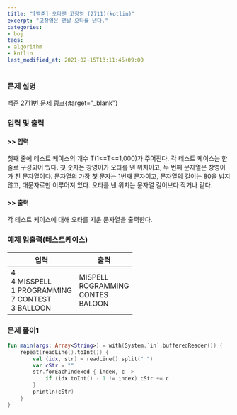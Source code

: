 ```yaml
---
title: "[백준] 오타맨 고창영 (2711)(kotlin)"
excerpt: "고창영은 맨날 오타를 낸다."
categories:
- boj
tags:
- algorithm
- kotlin
last_modified_at: 2021-02-15T13:11:45+09:00
---
```



### 문제 설명
[백준 2711번 문제 링크](https://www.acmicpc.net/problem/2711#description){:target="_blank"}




### 입력 및 출력
#### >> 입력
첫째 줄에 테스트 케이스의 개수 T(1<=T<=1,000)가 주어진다. 각 테스트 케이스는 한 줄로 구성되어 있다. 첫 숫자는 창영이가 오타를 낸 위치이고, 두 번째 문자열은 창영이가 친 문자열이다. 문자열의 가장 첫 문자는 1번째 문자이고, 문자열의 길이는 80을 넘지 않고, 대문자로만 이루어져 있다. 오타를 낸 위치는 문자열 길이보다 작거나 같다.



#### >> 출력
각 테스트 케이스에 대해 오타를 지운 문자열을 출력한다.





### 예제 입출력(테스트케이스)


|입력|출력|
|-----|------|
|4<br>4 MISSPELL<br>1 PROGRAMMING<br>7 CONTEST<br>3 BALLOON|MISPELL<br>ROGRAMMING<br>CONTES<br>BALOON|




### 문제 풀이1
```kotlin
fun main(args: Array<String>) = with(System.`in`.bufferedReader()) {
    repeat(readLine().toInt()) {
        val (idx, str) = readLine().split(" ")
        var cStr = ""
        str.forEachIndexed { index, c ->
            if (idx.toInt() - 1 != index) cStr += c
        }
        println(cStr)
    }
}
```